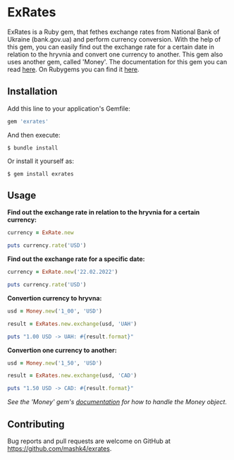 # ExRates

ExRates is a Ruby gem, that fethes exchange rates from National Bank of Ukraine (bank.gov.ua) and perform currency conversion. With the help of this gem, you can easily find out the exchange rate for a certain date in relation to the hryvnia and convert one currency to another. This gem also uses another gem, called 'Money'. The documentation for this gem you can read [here](https://github.com/RubyMoney/money). On Rubygems you can find it [here](https://rubygems.org/gems/exrates/versions/0.1.2).

## Installation

Add this line to your application's Gemfile:

```ruby
gem 'exrates'
```

And then execute:

    $ bundle install

Or install it yourself as:

    $ gem install exrates

## Usage

**Find out the exchange rate in relation to the hryvnia for a certain currency:**
```ruby
currency = ExRate.new

puts currency.rate('USD')
```


**Find out the exchange rate for a specific date:**
```ruby
currency = ExRate.new('22.02.2022')

puts currency.rate('USD')
```

**Convertion currency to hryvna:**
```ruby
usd = Money.new('1_00', 'USD')

result = ExRates.new.exchange(usd, 'UAH')

puts "1.00 USD -> UAH: #{result.format}"
```

**Convertion one currency to another:**
```ruby
usd = Money.new('1_50', 'USD')

result = ExRates.new.exchange(usd, 'CAD')

puts "1.50 USD -> CAD: #{result.format}"
```
*See the 'Money' gem's [documentation](https://github.com/RubyMoney/money) for how to handle the Money object.*

## Contributing

Bug reports and pull requests are welcome on GitHub at https://github.com/mashk4/exrates.
